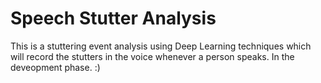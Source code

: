 # Speech Stutter Analysis
This is a stuttering event analysis using Deep Learning techniques which will record the stutters in the voice whenever a person speaks. In the deveopment phase. :)
